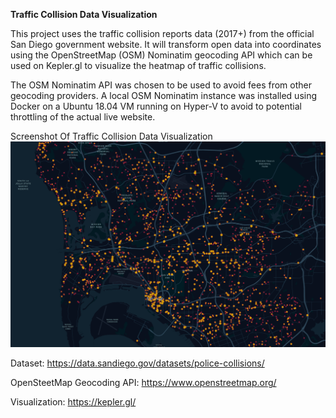 <b>Traffic Collision Data Visualization</b>

This project uses the traffic collision reports data (2017+) from the official San Diego government website. It will transform open data into coordinates using the OpenStreetMap (OSM) Nominatim geocoding API which can be used on Kepler.gl to visualize the heatmap of traffic collisions.

The OSM Nominatim API was chosen to be used to avoid fees from other geocoding providers. A local OSM Nominatim instance was installed using Docker on a Ubuntu 18.04 VM running on Hyper-V to avoid to potential throttling of the actual live website.

Screenshot Of Traffic Collision Data Visualization
![](reported-collisions-heatmap.png)

Dataset: https://data.sandiego.gov/datasets/police-collisions/

OpenSteetMap Geocoding API: https://www.openstreetmap.org/

Visualization: https://kepler.gl/
